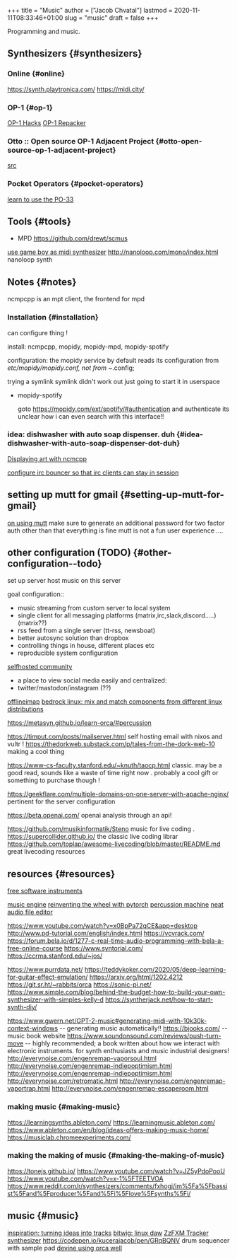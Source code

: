 +++
title = "Music"
author = ["Jacob Chvatal"]
lastmod = 2020-11-11T08:33:46+01:00
slug = "music"
draft = false
+++

Programming and music.


## Synthesizers {#synthesizers}


### Online {#online}

<https://synth.playtronica.com/>
<https://midi.city/>


### OP-1 {#op-1}

[OP-1 Hacks](https://github.com/op1hacks/docs)
[OP-1 Repacker](https://github.com/op1hacks/op1repacker)


### Otto :: Open source OP-1 Adjacent Project {#otto-open-source-op-1-adjacent-project}

[src](https://github.com/OTTO-project/OTTO)


### Pocket Operators {#pocket-operators}

[learn to use the PO-33](https://github.com/santiagomarcano/PO-33)


## Tools {#tools}

-   MPD
    <https://github.com/drewt/scmus>

[use game boy as midi synthesizer](https://m.youtube.com/watch?v=3jxcKPoi5Kc)
<http://nanoloop.com/mono/index.html> nanoloop synth


## Notes {#notes}

ncmpcpp is an mpt client, the frontend for mpd


### Installation {#installation}

can configure thing !

install: ncmpcpp, mopidy, mopidy-mpd, mopidy-spotify

configuration:
the mopidy service by default reads its configuration from
_etc/mopidy/mopidy.conf, not from ~_.config;

trying a symlink
symlink didn't work out
just going to start it in userspace

<!--list-separator-->

-  mopidy-spotify

    goto <https://mopidy.com/ext/spotify/#authentication> and authenticate
    its unclear how i can even search with this interface!!


### idea: dishwasher with auto soap dispenser. duh {#idea-dishwasher-with-auto-soap-dispenser-dot-duh}

[Displaying art with ncmcpp](https://github.com/ngynLk/dotfiles/tree/master/.ncmpcpp)

[configure irc bouncer so that irc clients can stay in session](https://wiki.znc.in/ZNC)


## setting up mutt for gmail {#setting-up-mutt-for-gmail}

[on using mutt](https://news.ycombinator.com/item?id=14567074)
make sure to generate an additional password for two factor auth
other than that everything is fine
mutt is not a fun user experience ....


## other configuration (TODO) {#other-configuration--todo}

set up server
host music on this server

goal configuration::

-   music streaming from custom server to local system
-   single client for all messaging platforms (matrix,irc,slack,discord.....) (matrix??)
-   rss feed from a single server (tt-rss, newsboat)
-   better autosync solution than dropbox
-   controlling things in house, different places etc
-   reproducible system configuration

[selfhosted community](https://www.reddit.com/r/selfhosted/)

-   a place to view social media easily and centralized:
-   twitter/mastodon/instagram (??)

[offlineimap](https://hobo.house/2017/07/17/using-offlineimap-with-the-gmail-imap-api/)
[bedrock linux: mix and match components from different linux distributions](https://bedrocklinux.org/)

<https://metasyn.github.io/learn-orca/#percussion>

<https://timput.com/posts/mailserver.html> self hosting email with nixos and
vultr !
<https://thedorkweb.substack.com/p/tales-from-the-dork-web-10> making a cool
thing

<https://www-cs-faculty.stanford.edu/~knuth/taocp.html> classic. may be a good
read, sounds like a waste of time right now . probably a cool gift or
something to purchase though !

<https://geekflare.com/multiple-domains-on-one-server-with-apache-nginx/>
pertinent for the server configuration

<https://beta.openai.com/> openai analysis through an api!

<https://github.com/musikinformatik/Steno> music for live coding .
<https://supercollider.github.io/> the classic live coding librar
<https://github.com/toplap/awesome-livecoding/blob/master/README.md> great
livecoding resources


## resources {#resources}

[free software instruments](https://www.spitfireaudio.com/labs/)

[music engine](https://supercollider.github.io/)
[reinventing the wheel with pytorch](https://blog.benwiener.com/programming/2019/04/29/reinventing-the-wheel.html)
[percussion machine](https://metasyn.github.io/learn-orca/#percussion)
[neat audio file editor](https://audiomass.co/)

<https://www.youtube.com/watch?v=x0BpPa72qCE&app=desktop>
<http://www.pd-tutorial.com/english/index.html>
<https://vcvrack.com/>
<https://forum.bela.io/d/1277-c-real-time-audio-programming-with-bela-a-free-online-course>
<https://www.syntorial.com/>
<https://ccrma.stanford.edu/~jos/>

<https://www.purrdata.net/>
<https://teddykoker.com/2020/05/deep-learning-for-guitar-effect-emulation/>
<https://arxiv.org/html/1202.4212>
<https://git.sr.ht/~rabbits/orca>
<https://sonic-pi.net/>
<https://www.simple.com/blog/behind-the-budget-how-to-build-your-own-synthesizer-with-simples-kelly-d>
<https://syntherjack.net/how-to-start-synth-diy/>

<https://www.gwern.net/GPT-2-music#generating-midi-with-10k30k-context-windows>
-- generating music automatically!!
<https://bjooks.com/> -- music book website
<https://www.soundonsound.com/reviews/push-turn-move> -- highly recommended; a
book written about how we interact with electronic instruments. for synth
enthusiasts and music industrial designers!
<http://everynoise.com/engenremap-vaporsoul.html>
<http://everynoise.com/engenremap-indiepoptimism.html>
<http://everynoise.com/engenremap-indiepoptimism.html>
<http://everynoise.com/retromatic.html>
<http://everynoise.com/engenremap-vaportrap.html>
<http://everynoise.com/engenremap-escaperoom.html>


### making music {#making-music}

<https://learningsynths.ableton.com/>
<https://learningmusic.ableton.com/>
<https://www.ableton.com/en/blog/ideas-offers-making-music-home/>
<https://musiclab.chromeexperiments.com/>


### making the making of music {#making-the-making-of-music}

<https://tonejs.github.io/>
<https://www.youtube.com/watch?v=JZ5yPdoPooU>
<https://www.youtube.com/watch?v=x-1%5FTEETVOA>
<https://www.reddit.com/r/synthesizers/comments/fxhogj/im%5Fa%5Fbassist%5Fand%5Fproducer%5Fand%5Fi%5Flove%5Fsynths%5Fi/>


## music {#music}

[inspiration: turning ideas into tracks](https://www.youtube.com/watch?v=ONloOhDLrFU&app=desktop)
[bitwig: linux daw](https://www.bitwig.com/en/bitwig-studio.html)
[ZzFXM Tracker synthesizer](https://keithclark.github.io/ZzFXM/tracker/?url=https://raw.githubusercontent.com/keithclark/ZzFXM/master/examples/songs/sanxion.js)
<https://codepen.io/kucerajacob/pen/GRqBQNV> drum sequencer with sample pad
[devine using orca well](https://m.youtube.com/watch?feature=youtu.be&v=OP8bsXbJlpw)
